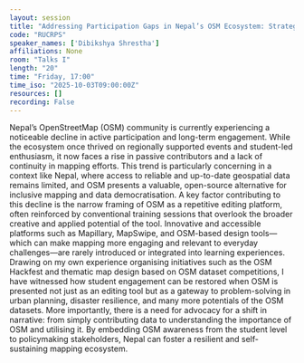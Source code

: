 ```yaml
---
layout: session
title: "Addressing Participation Gaps in Nepal’s OSM Ecosystem: Strategies for Long-Term Community Retention"
code: "RUCRPS"
speaker_names: ['Dibikshya Shrestha']
affiliations: None
room: "Talks I"
length: "20"
time: "Friday, 17:00"
time_iso: "2025-10-03T09:00:00Z"
resources: []
recording: False
---
```


Nepal’s OpenStreetMap (OSM) community is currently experiencing a noticeable decline in active participation and long-term engagement. While the ecosystem once thrived on regionally supported events and student-led enthusiasm, it now faces a rise in passive contributors and a lack of continuity in mapping efforts. This trend is particularly concerning in a context like Nepal, where access to reliable and up-to-date geospatial data remains limited, and OSM presents a valuable, open-source alternative for inclusive mapping and data democratisation. A key factor contributing to this decline is the narrow framing of OSM as a repetitive editing platform, often reinforced by conventional training sessions that overlook the broader creative and applied potential of the tool. Innovative and accessible platforms such as Mapillary, MapSwipe, and OSM-based design tools—which can make mapping more engaging and relevant to everyday challenges—are rarely introduced or integrated into learning experiences. Drawing on my own experience organising initiatives such as the OSM Hackfest and thematic map design based on OSM dataset competitions, I have witnessed how student engagement can be restored when OSM is presented not just as an editing tool but as a gateway to problem-solving in urban planning, disaster resilience, and many more potentials of the OSM datasets. More importantly, there is a need for advocacy for a shift in narrative: from simply contributing data to understanding the importance of OSM and utilising it. By embedding OSM awareness from the student level to policymaking stakeholders, Nepal can foster a resilient and self-sustaining mapping ecosystem.

